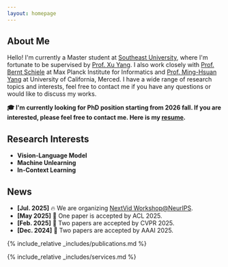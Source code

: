 ```yaml
---
layout: homepage
---
```


## About Me

Hello! I'm currently a Master student at [Southeast University](https://www.seu.edu.cn/), where I'm fortunate to be supervised by [Prof. Xu Yang](https://yxpalmweb.github.io/). I also work closely with [Prof. Bernt Schiele](https://www.mpi-inf.mpg.de/departments/computer-vision-and-machine-learning/people/bernt-schiele) at Max Planck Institute for Informatics and [Prof. Ming-Hsuan Yang](https://faculty.ucmerced.edu/mhyang/) at University of California, Merced. I have a wide range of research topics and interests, feel free to contact me if you have any questions or would like to discuss my works.

**🎓 I'm currently looking for PhD position starting from 2026 fall. If you are interested, please feel free to contact me. Here is my [resume](./assets/files/wuyongliang_resume.pdf).**

## Research Interests
- **Vision-Language Model**
- **Machine Unlearning**
- **In-Context Learning**

## News
- **[Jul. 2025]** 🔥 We are organizing [NextVid Workshop@NeurIPS](https://what-makes-good-video.github.io/).
- **[May 2025]** 🎉 One paper is accepted by ACL 2025.
- **[Feb. 2025]** 🎉 Two papers are accepted by CVPR 2025.
- **[Dec. 2024]** 🎉 Two papers are accepted by AAAI 2025.

{% include_relative _includes/publications.md %}

{% include_relative _includes/services.md %}



<script type='text/javascript' id='clustrmaps' src='//cdn.clustrmaps.com/map_v2.js?cl=ffffff&w=300&t=tt&d=ObqgpeoqT1b3O21DlyRV6L2rujBvm3r-Lpod84URhy0&cmn=3acc3a&cmo=3acc3a&co=2d78ad&ct=ffffff'></script>
